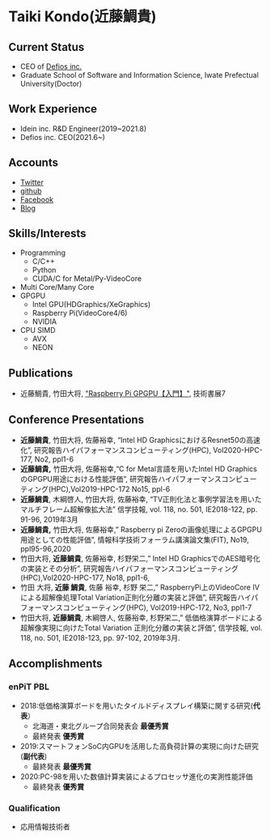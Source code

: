 # Taiki Kondo(近藤鯛貴)
## Current Status
- CEO of [Defios inc.](https://www.defios.jp/)
- Graduate School of Software and Information Science, Iwate Prefectual University(Doctor)

## Work Experience
- Idein inc. R&D Engineer(2019~2021.8)
- Defios inc. CEO(2021.6~)

## Accounts

- [Twitter](https://twitter.com/Taiki_azrs)
- [github](https://github.com/Taiki-azrs)
- [Facebook](https://www.facebook.com/kontaiml)
- [Blog](https://taiki-azrs.hatenablog.com/)

## Skills/Interests
- Programming
	- C/C++
	- Python
	- CUDA/C for Metal/Py-VideoCore
- Multi Core/Many Core
- GPGPU
	- Intel GPU(HDGraphics/XeGraphics)
	- Raspberry Pi(VideoCore4/6)
	- NVIDIA
- CPU SIMD
	- AVX
	- NEON

## Publications
- 近藤鯛貴, 竹田大将, ["Raspberry Pi GPGPU【入門】"](https://lowlayerlovers.booth.pm/), 技術書展7

## Conference Presentations
- **近藤鯛貴**, 竹田大将, 佐藤裕幸, “Intel HD GraphicsにおけるResnet50の高速化”, 研究報告ハイパフォーマンスコンピューティング(HPC), Vol2020-HPC-177, No2, ppl1-6 
- **近藤鯛貴,** 竹田大将, 佐藤裕幸,“C for Metal言語を用いたIntel HD GraphicsのGPGPU用途における性能評価”, 研究報告ハイパフォーマンスコンピューティング(HPC),Vol2019-HPC-172 No15, ppl-6 
- **近藤鯛貴**, 木綱啓人, 竹田大将, 佐藤裕幸, “TV正則化法と事例学習法を用いたマルチフレーム超解像拡大法” 信学技報, vol. 118, no. 501, IE2018-122, pp. 91-96, 2019年3月 
- **近藤鯛貴,** 竹田大将, 佐藤裕幸,” Raspberry pi Zeroの画像処理によるGPGPU用途としての性能評価”, 情報科学技術フォーラム講演論文集(FIT), No19, ppl95-96,2020 
- 竹田大将,  **近藤鯛貴**, 佐藤裕幸,  杉野栄二,” Intel HD GraphicsでのAES暗号化の実装とその分析”, 研究報告ハイパフォーマンスコンピューティング(HPC),Vol2020-HPC-177, No18, ppl1-6,
-  竹田 大将, **近藤 鯛貴**, 佐藤 裕幸, 杉野 栄二,” RaspberryPi上のVideoCore IVによる超解像処理Total Variation正則化分離の実装と評価”, 研究報告ハイパフォーマンスコンピューティング(HPC), Vol2019-HPC-172, No3, ppl1-7
- 竹田大将,  **近藤鯛貴**,  木綱啓人,  佐藤裕幸,  杉野栄二,” 低価格演算ボードによる超解像実現に向けたTotal Variation 正則化分離の実装と評価”, 信学技報, vol. 118, no. 501, IE2018-123, pp. 97-102, 2019年3月.

## Accomplishments
### enPiT PBL
- 2018:低価格演算ボードを用いたタイルドディスプレイ構築に関する研究(**代表**）
	- 北海道・東北グループ合同発表会 **最優秀賞**
	- 最終発表 **優秀賞**
- 2019:スマートフォンSoC内GPUを活用した高負荷計算の実現に向けた研究(**副代表**)
	- 最終発表 **最優秀賞**
- 2020:PC-98を用いた数値計算実装によるプロセッサ進化の実測性能評価
	- 最終発表 **優秀賞**

### Qualification
- 応用情報技術者
